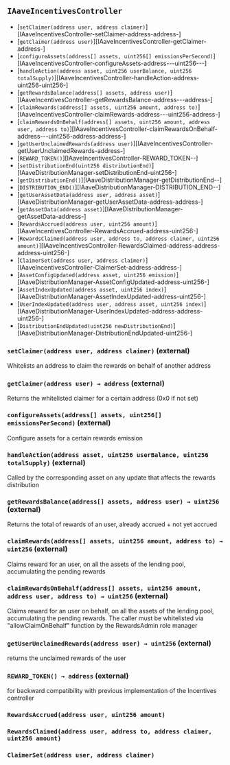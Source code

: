 ## <span id="IAaveIncentivesController"></span> `IAaveIncentivesController`



- [`setClaimer(address user, address claimer)`][IAaveIncentivesController-setClaimer-address-address-]
- [`getClaimer(address user)`][IAaveIncentivesController-getClaimer-address-]
- [`configureAssets(address[] assets, uint256[] emissionsPerSecond)`][IAaveIncentivesController-configureAssets-address---uint256---]
- [`handleAction(address asset, uint256 userBalance, uint256 totalSupply)`][IAaveIncentivesController-handleAction-address-uint256-uint256-]
- [`getRewardsBalance(address[] assets, address user)`][IAaveIncentivesController-getRewardsBalance-address---address-]
- [`claimRewards(address[] assets, uint256 amount, address to)`][IAaveIncentivesController-claimRewards-address---uint256-address-]
- [`claimRewardsOnBehalf(address[] assets, uint256 amount, address user, address to)`][IAaveIncentivesController-claimRewardsOnBehalf-address---uint256-address-address-]
- [`getUserUnclaimedRewards(address user)`][IAaveIncentivesController-getUserUnclaimedRewards-address-]
- [`REWARD_TOKEN()`][IAaveIncentivesController-REWARD_TOKEN--]
- [`setDistributionEnd(uint256 distributionEnd)`][IAaveDistributionManager-setDistributionEnd-uint256-]
- [`getDistributionEnd()`][IAaveDistributionManager-getDistributionEnd--]
- [`DISTRIBUTION_END()`][IAaveDistributionManager-DISTRIBUTION_END--]
- [`getUserAssetData(address user, address asset)`][IAaveDistributionManager-getUserAssetData-address-address-]
- [`getAssetData(address asset)`][IAaveDistributionManager-getAssetData-address-]
- [`RewardsAccrued(address user, uint256 amount)`][IAaveIncentivesController-RewardsAccrued-address-uint256-]
- [`RewardsClaimed(address user, address to, address claimer, uint256 amount)`][IAaveIncentivesController-RewardsClaimed-address-address-address-uint256-]
- [`ClaimerSet(address user, address claimer)`][IAaveIncentivesController-ClaimerSet-address-address-]
- [`AssetConfigUpdated(address asset, uint256 emission)`][IAaveDistributionManager-AssetConfigUpdated-address-uint256-]
- [`AssetIndexUpdated(address asset, uint256 index)`][IAaveDistributionManager-AssetIndexUpdated-address-uint256-]
- [`UserIndexUpdated(address user, address asset, uint256 index)`][IAaveDistributionManager-UserIndexUpdated-address-address-uint256-]
- [`DistributionEndUpdated(uint256 newDistributionEnd)`][IAaveDistributionManager-DistributionEndUpdated-uint256-]
### <span id="IAaveIncentivesController-setClaimer-address-address-"></span> `setClaimer(address user, address claimer)` (external)

Whitelists an address to claim the rewards on behalf of another address


### <span id="IAaveIncentivesController-getClaimer-address-"></span> `getClaimer(address user) → address` (external)

Returns the whitelisted claimer for a certain address (0x0 if not set)


### <span id="IAaveIncentivesController-configureAssets-address---uint256---"></span> `configureAssets(address[] assets, uint256[] emissionsPerSecond)` (external)

Configure assets for a certain rewards emission


### <span id="IAaveIncentivesController-handleAction-address-uint256-uint256-"></span> `handleAction(address asset, uint256 userBalance, uint256 totalSupply)` (external)

Called by the corresponding asset on any update that affects the rewards distribution


### <span id="IAaveIncentivesController-getRewardsBalance-address---address-"></span> `getRewardsBalance(address[] assets, address user) → uint256` (external)

Returns the total of rewards of an user, already accrued + not yet accrued


### <span id="IAaveIncentivesController-claimRewards-address---uint256-address-"></span> `claimRewards(address[] assets, uint256 amount, address to) → uint256` (external)

Claims reward for an user, on all the assets of the lending pool, accumulating the pending rewards


### <span id="IAaveIncentivesController-claimRewardsOnBehalf-address---uint256-address-address-"></span> `claimRewardsOnBehalf(address[] assets, uint256 amount, address user, address to) → uint256` (external)

Claims reward for an user on behalf, on all the assets of the lending pool, accumulating the pending rewards. The caller must
be whitelisted via "allowClaimOnBehalf" function by the RewardsAdmin role manager


### <span id="IAaveIncentivesController-getUserUnclaimedRewards-address-"></span> `getUserUnclaimedRewards(address user) → uint256` (external)

returns the unclaimed rewards of the user


### <span id="IAaveIncentivesController-REWARD_TOKEN--"></span> `REWARD_TOKEN() → address` (external)

for backward compatibility with previous implementation of the Incentives controller

### <span id="IAaveIncentivesController-RewardsAccrued-address-uint256-"></span> `RewardsAccrued(address user, uint256 amount)`



### <span id="IAaveIncentivesController-RewardsClaimed-address-address-address-uint256-"></span> `RewardsClaimed(address user, address to, address claimer, uint256 amount)`



### <span id="IAaveIncentivesController-ClaimerSet-address-address-"></span> `ClaimerSet(address user, address claimer)`



